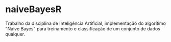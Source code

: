 # naiveBayesR
Trabalho da disciplina de Inteligência Artificial, implementação do algorítimo "Naive Bayes" para treinamento e classificação de um conjunto de dados qualquer.
